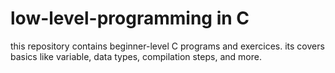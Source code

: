 # low-level-programming in C
this repository contains beginner-level C programs and exercices.
its covers basics like variable, data types, compilation steps, and more.
